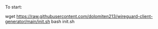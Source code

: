 To start:

wget https://raw.githubusercontent.com/dolomiten213/wireguard-client-generator/main/init.sh
bash init.sh
